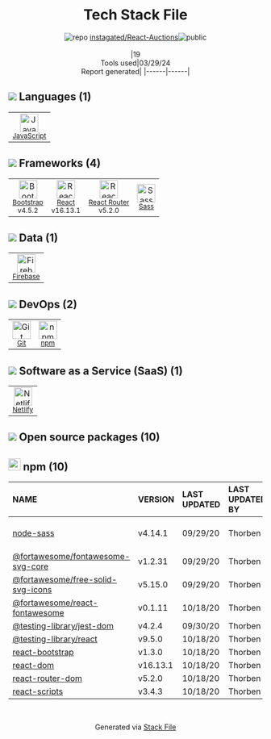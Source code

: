 <!--
&lt;--- Readme.md Snippet without images Start ---&gt;
## Tech Stack
instagated/React-Auctions is built on the following main stack:

- [JavaScript](https://developer.mozilla.org/en-US/docs/Web/JavaScript) – Languages
- [Bootstrap](http://getbootstrap.com/) – Front-End Frameworks
- [React](https://reactjs.org/) – Javascript UI Libraries
- [React Router](https://github.com/rackt/react-router) – JavaScript Framework Components
- [Sass](http://sass-lang.com/) – CSS Pre-processors / Extensions
- [Firebase](https://firebase.google.com/) – Realtime Backend / API
- [Netlify](https://www.netlify.com/) – Static Web Hosting

Full tech stack [here](/techstack.md)

&lt;--- Readme.md Snippet without images End ---&gt;

&lt;--- Readme.md Snippet with images Start ---&gt;
## Tech Stack
instagated/React-Auctions is built on the following main stack:

- <img width='25' height='25' src='https://img.stackshare.io/service/1209/javascript.jpeg' alt='JavaScript'/> [JavaScript](https://developer.mozilla.org/en-US/docs/Web/JavaScript) – Languages
- <img width='25' height='25' src='https://img.stackshare.io/service/1101/C9QJ7V3X.png' alt='Bootstrap'/> [Bootstrap](http://getbootstrap.com/) – Front-End Frameworks
- <img width='25' height='25' src='https://img.stackshare.io/service/1020/OYIaJ1KK.png' alt='React'/> [React](https://reactjs.org/) – Javascript UI Libraries
- <img width='25' height='25' src='https://img.stackshare.io/service/3350/8261421.png' alt='React Router'/> [React Router](https://github.com/rackt/react-router) – JavaScript Framework Components
- <img width='25' height='25' src='https://img.stackshare.io/service/1171/jCR2zNJV.png' alt='Sass'/> [Sass](http://sass-lang.com/) – CSS Pre-processors / Extensions
- <img width='25' height='25' src='https://img.stackshare.io/service/116/cZLxNFZS.jpg' alt='Firebase'/> [Firebase](https://firebase.google.com/) – Realtime Backend / API
- <img width='25' height='25' src='https://img.stackshare.io/service/2748/default_5dfbb146cf22182bca88c7d07f2515a5888fc12a.jpg' alt='Netlify'/> [Netlify](https://www.netlify.com/) – Static Web Hosting

Full tech stack [here](/techstack.md)

&lt;--- Readme.md Snippet with images End ---&gt;
-->
<div align="center">

# Tech Stack File
![](https://img.stackshare.io/repo.svg "repo") [instagated/React-Auctions](https://github.com/instagated/React-Auctions)![](https://img.stackshare.io/public_badge.svg "public")
<br/><br/>
|19<br/>Tools used|03/29/24 <br/>Report generated|
|------|------|
</div>

## <img src='https://img.stackshare.io/languages.svg'/> Languages (1)
<table><tr>
  <td align='center'>
  <img width='36' height='36' src='https://img.stackshare.io/service/1209/javascript.jpeg' alt='JavaScript'>
  <br>
  <sub><a href="https://developer.mozilla.org/en-US/docs/Web/JavaScript">JavaScript</a></sub>
  <br>
  <sub></sub>
</td>

</tr>
</table>

## <img src='https://img.stackshare.io/frameworks.svg'/> Frameworks (4)
<table><tr>
  <td align='center'>
  <img width='36' height='36' src='https://img.stackshare.io/service/1101/C9QJ7V3X.png' alt='Bootstrap'>
  <br>
  <sub><a href="http://getbootstrap.com/">Bootstrap</a></sub>
  <br>
  <sub>v4.5.2</sub>
</td>

<td align='center'>
  <img width='36' height='36' src='https://img.stackshare.io/service/1020/OYIaJ1KK.png' alt='React'>
  <br>
  <sub><a href="https://reactjs.org/">React</a></sub>
  <br>
  <sub>v16.13.1</sub>
</td>

<td align='center'>
  <img width='36' height='36' src='https://img.stackshare.io/service/3350/8261421.png' alt='React Router'>
  <br>
  <sub><a href="https://github.com/rackt/react-router">React Router</a></sub>
  <br>
  <sub>v5.2.0</sub>
</td>

<td align='center'>
  <img width='36' height='36' src='https://img.stackshare.io/service/1171/jCR2zNJV.png' alt='Sass'>
  <br>
  <sub><a href="http://sass-lang.com/">Sass</a></sub>
  <br>
  <sub></sub>
</td>

</tr>
</table>

## <img src='https://img.stackshare.io/databases.svg'/> Data (1)
<table><tr>
  <td align='center'>
  <img width='36' height='36' src='https://img.stackshare.io/service/116/cZLxNFZS.jpg' alt='Firebase'>
  <br>
  <sub><a href="https://firebase.google.com/">Firebase</a></sub>
  <br>
  <sub></sub>
</td>

</tr>
</table>

## <img src='https://img.stackshare.io/devops.svg'/> DevOps (2)
<table><tr>
  <td align='center'>
  <img width='36' height='36' src='https://img.stackshare.io/service/1046/git.png' alt='Git'>
  <br>
  <sub><a href="http://git-scm.com/">Git</a></sub>
  <br>
  <sub></sub>
</td>

<td align='center'>
  <img width='36' height='36' src='https://img.stackshare.io/service/1120/lejvzrnlpb308aftn31u.png' alt='npm'>
  <br>
  <sub><a href="https://www.npmjs.com/">npm</a></sub>
  <br>
  <sub></sub>
</td>

</tr>
</table>

## <img src='https://img.stackshare.io/saas.svg'/> Software as a Service (SaaS) (1)
<table><tr>
  <td align='center'>
  <img width='36' height='36' src='https://img.stackshare.io/service/2748/default_5dfbb146cf22182bca88c7d07f2515a5888fc12a.jpg' alt='Netlify'>
  <br>
  <sub><a href="https://www.netlify.com/">Netlify</a></sub>
  <br>
  <sub></sub>
</td>

</tr>
</table>


## <img src='https://img.stackshare.io/group.svg' /> Open source packages (10)</h2>

## <img width='24' height='24' src='https://img.stackshare.io/service/1120/lejvzrnlpb308aftn31u.png'/> npm (10)

|NAME|VERSION|LAST UPDATED|LAST UPDATED BY|LICENSE|VULNERABILITIES|
|:------|:------|:------|:------|:------|:------|
|[node-sass](https://www.npmjs.com/node-sass)|v4.14.1|09/29/20|Thorben |MIT|[CVE-2020-24025](https://github.com/advisories/GHSA-r8f7-9pfq-mjmv) (Moderate)|
|[@fortawesome/fontawesome-svg-core](https://www.npmjs.com/@fortawesome/fontawesome-svg-core)|v1.2.31|09/29/20|Thorben |MIT|N/A|
|[@fortawesome/free-solid-svg-icons](https://www.npmjs.com/@fortawesome/free-solid-svg-icons)|v5.15.0|09/29/20|Thorben |CC-BY-4.0,MIT|N/A|
|[@fortawesome/react-fontawesome](https://www.npmjs.com/@fortawesome/react-fontawesome)|v0.1.11|10/18/20|Thorben |MIT|N/A|
|[@testing-library/jest-dom](https://www.npmjs.com/@testing-library/jest-dom)|v4.2.4|09/30/20|Thorben |MIT|N/A|
|[@testing-library/react](https://www.npmjs.com/@testing-library/react)|v9.5.0|10/18/20|Thorben |MIT|N/A|
|[react-bootstrap](https://www.npmjs.com/react-bootstrap)|v1.3.0|10/18/20|Thorben |MIT|N/A|
|[react-dom](https://www.npmjs.com/react-dom)|v16.13.1|10/18/20|Thorben |MIT|N/A|
|[react-router-dom](https://www.npmjs.com/react-router-dom)|v5.2.0|10/18/20|Thorben |MIT|N/A|
|[react-scripts](https://www.npmjs.com/react-scripts)|v3.4.3|10/18/20|Thorben |MIT|N/A|

<br/>
<div align='center'>

Generated via [Stack File](https://github.com/marketplace/stack-file)
